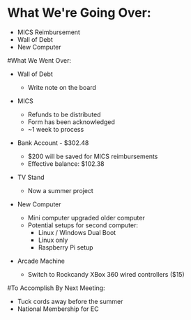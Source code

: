 # What We're Going Over:
- MICS Reimbursement
- Wall of Debt
- New Computer

#What We Went Over:  

 - Wall of Debt
     - Write note on the board  

- MICS
    - Refunds to be distributed
    - Form has been acknowledged
    - ~1 week to process

- Bank Account - $302.48
    - $200 will be saved for MICS reimbursements
    - Effective balance: $102.38

- TV Stand
    - Now a summer project

 - New Computer
     - Mini computer upgraded older computer
     - Potential setups for second computer:
         - Linux / Windows Dual Boot
         - Linux only
         - Raspberry Pi setup

 - Arcade Machine
     - Switch to Rockcandy XBox 360 wired controllers ($15)  

#To Accomplish By Next Meeting:  
- Tuck cords away before the summer 
- National Membership for EC